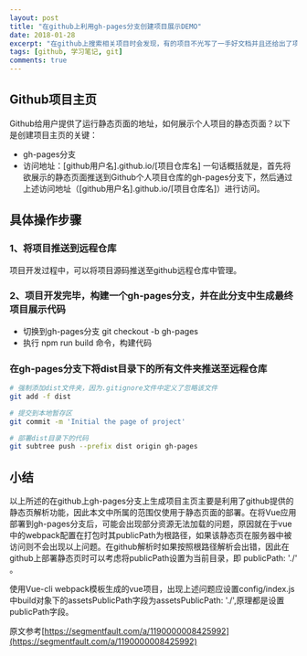 ```yaml
---
layout: post
title: "在github上利用gh-pages分支创建项目展示DEMO"
date: 2018-01-28
excerpt: "在github上搜索相关项目时会发现，有的项目不光写了一手好文档并且还给出了项目的在线运行Demo。那么，如何在github上维护自己个人项目源代码的同时并生成项目主页呢？"
tags: [github, 学习笔记, git]
comments: true
---
```


## Github项目主页
Github给用户提供了运行静态页面的地址，如何展示个人项目的静态页面？以下是创建项目主页的关键：

* gh-pages分支
* 访问地址：[github用户名].github.io/[项目仓库名]
一句话概括就是，首先将欲展示的静态页面推送到Github个人项目仓库的gh-pages分支下，然后通过上述访问地址（[github用户名].github.io/[项目仓库名]）进行访问。

## 具体操作步骤
### 1、将项目推送到远程仓库
项目开发过程中，可以将项目源码推送至github远程仓库中管理。
### 2、项目开发完毕，构建一个gh-pages分支，并在此分支中生成最终项目展示代码
* 切换到gh-pages分支 git checkout -b gh-pages
* 执行 npm run build 命令，构建代码

### 在gh-pages分支下将dist目录下的所有文件夹推送至远程仓库

~~~bash
# 强制添加dist文件夹，因为.gitignore文件中定义了忽略该文件
git add -f dist

# 提交到本地暂存区
git commit -m 'Initial the page of project'

# 部署dist目录下的代码
git subtree push --prefix dist origin gh-pages
~~~

## 小结
以上所述的在github上gh-pages分支上生成项目主页主要是利用了github提供的静态页解析功能，因此本文中所属的范围仅使用于静态页面的部署。在将Vue应用部署到gh-pages分支后，可能会出现部分资源无法加载的问题，原因就在于vue中的webpack配置在打包时其publicPath为根路径，如果该静态页在服务器中被访问则不会出现以上问题。在github解析时如果按照根路径解析会出错，因此在github上部署静态页时可以考虑将publicPath设置为当前目录，即 publicPath: './' 。

使用Vue-cli webpack模板生成的vue项目，出现上述问题应设置config/index.js中build对象下的assetsPublicPath字段为assetsPublicPath: './',原理都是设置publicPath字段。

原文参考[https://segmentfault.com/a/1190000008425992](https://segmentfault.com/a/1190000008425992)
